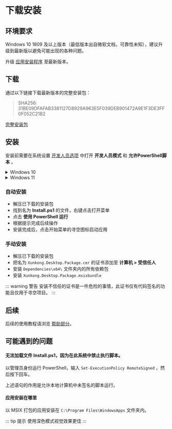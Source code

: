 # 下载安装

## 环境要求

Windows 10 1809 及以上版本（最低版本出自微软文档，可靠性未知），建议升级到最新版以避免可能出现的各种问题。

升级 [应用安装程序](https://www.microsoft.com/zh-cn/store/productId/9NBLGGH4NNS1) 至最新版本。

## 下载

通过以下链接下载最新版本的完整安装包：

> SHA256: 31BE09DFAFAB3381127D8929A963E5F039DEB901472A9E1F3DE3FF0F052C21B2

[完整安装包](https://file.xunkong.cc/download/package/Xunkong.Desktop.Package.zip)

## 安装

安装前需要在系统设置 [开发人员选项](ms-settings:developers) 中打开 **开发人员模式** 和 **允许PowerShell脚本** 。

<details>
<summary>Windows 10</summary>

![image-20220419105009213](./img/image-20220419105009213.webp)

![image-20220419105024624](./img/image-20220419105024624.webp)

</details>

<details>
<summary>Windows 11</summary>

![image-20220419105352392](./img/image-20220419105352392.webp)

</details>

### 自动安装

- 解压已下载的安装包
- 找到名为 **Install.ps1** 的文件，右键点击打开菜单
- 点击 **使用 PowerShell 运行**
- 根据提示完成后续操作
- 安装完成后，点击开始菜单的寻空图标启动应用

### 手动安装

- 解压已下载的安装包
- 把名为 `Xunkong.Desktop.Package.cer` 的证书添加至 **计算机 > 受信任人**
- 安装 `Dependencies\x64\` 文件夹内的所有依赖包
- 安装 `Xunkong.Desktop.Package.msixbundle`

::: warning 警告
安装不信任的证书是一件危险的事情，此证书仅有代码签名的功能且仅用于寻空项目。
:::

## 后续

后续的使用教程请浏览 [帮助部分](../../help/desktop/index.md)。

## 可能遇到的问题

#### 无法加载文件 Install.ps1，因为在此系统中禁止执行脚本。

以管理员身份运行 PowerShell，输入 `Set-ExecutionPolicy RemoteSigned` ，然后按下回车。

上述语句的作用是允许本地计算机中未签名的脚本运行。

#### 应用安装在哪里

以 MSIX 打包的应用安装在 `C:\Program Files\WindowsApps` 文件夹内。

::: tip 提示
使用深色模式视觉效果更佳
:::
